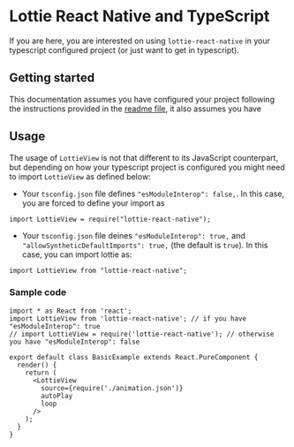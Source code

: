 # Lottie React Native and TypeScript

If you are here, you are interested on using `lottie-react-native` in your typescript configured project (or just want to get in typescript).

## Getting started

This documentation assumes you have configured your project following the instructions provided in the [readme file](../README.md), it also assumes you have 

## Usage

The usage of `LottieView` is not that different to its JavaScript counterpart, but depending on how your typescript project is configured you might need to import `LottieView` as defined below:

- Your `tsconfig.json` file defines `"esModuleInterop": false,`. In this case, you are forced to define your import as 

```tsx
import LottieView = require("lottie-react-native");
```

- Your `tsconfig.json` file deines `"esModuleInterop": true,` and `"allowSyntheticDefaultImports": true,` (the default is `true`). In this case, you can import lottie as:

```tsx
import LottieView from "lottie-react-native";
```

### Sample code

```tsx
import * as React from 'react';
import LottieView from 'lottie-react-native'; // if you have "esModuleInterop": true
// import LottieView = require('lottie-react-native'); // otherwise you have "esModuleInterop": false

export default class BasicExample extends React.PureComponent {
  render() {
    return (
      <LottieView
        source={require('./animation.json')}
        autoPlay
        loop
      />
    );
  }
}
```